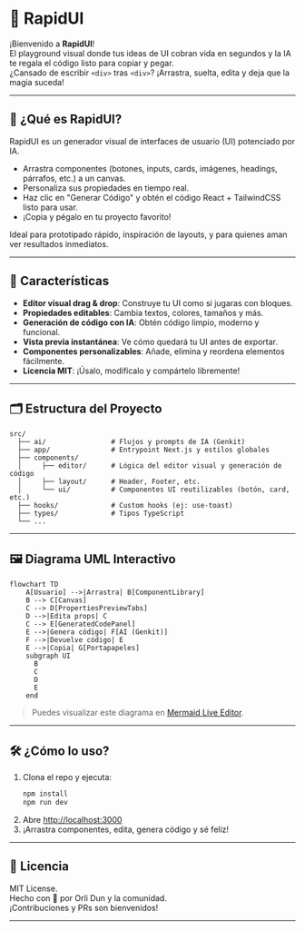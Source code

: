 # 🚀 RapidUI

¡Bienvenido a **RapidUI**!  
El playground visual donde tus ideas de UI cobran vida en segundos y la IA te regala el código listo para copiar y pegar.  
¿Cansado de escribir `<div>` tras `<div>`? ¡Arrastra, suelta, edita y deja que la magia suceda!

---

## 🤖 ¿Qué es RapidUI?

RapidUI es un generador visual de interfaces de usuario (UI) potenciado por IA.  
- Arrastra componentes (botones, inputs, cards, imágenes, headings, párrafos, etc.) a un canvas.
- Personaliza sus propiedades en tiempo real.
- Haz clic en "Generar Código" y obtén el código React + TailwindCSS listo para usar.
- ¡Copia y pégalo en tu proyecto favorito!

Ideal para prototipado rápido, inspiración de layouts, y para quienes aman ver resultados inmediatos.

---

## 🧩 Características

- **Editor visual drag & drop**: Construye tu UI como si jugaras con bloques.
- **Propiedades editables**: Cambia textos, colores, tamaños y más.
- **Generación de código con IA**: Obtén código limpio, moderno y funcional.
- **Vista previa instantánea**: Ve cómo quedará tu UI antes de exportar.
- **Componentes personalizables**: Añade, elimina y reordena elementos fácilmente.
- **Licencia MIT**: ¡Úsalo, modifícalo y compártelo libremente!

---

## 🗂️ Estructura del Proyecto

```
src/
  ├── ai/                # Flujos y prompts de IA (Genkit)
  ├── app/               # Entrypoint Next.js y estilos globales
  ├── components/
  │     ├── editor/      # Lógica del editor visual y generación de código
  │     ├── layout/      # Header, Footer, etc.
  │     └── ui/          # Componentes UI reutilizables (botón, card, etc.)
  ├── hooks/             # Custom hooks (ej: use-toast)
  ├── types/             # Tipos TypeScript
  └── ...
```

---

## 🖼️ Diagrama UML Interactivo

```mermaid
flowchart TD
    A[Usuario] -->|Arrastra| B[ComponentLibrary]
    B --> C[Canvas]
    C --> D[PropertiesPreviewTabs]
    D -->|Edita props| C
    C --> E[GeneratedCodePanel]
    E -->|Genera código| F[AI (Genkit)]
    F -->|Devuelve código| E
    E -->|Copia| G[Portapapeles]
    subgraph UI
      B
      C
      D
      E
    end
```

> Puedes visualizar este diagrama en [Mermaid Live Editor](https://mermaid.live).

---

## 🛠️ ¿Cómo lo uso?

1. Clona el repo y ejecuta:
   ```bash
   npm install
   npm run dev
   ```
2. Abre [http://localhost:3000](http://localhost:3000)
3. ¡Arrastra componentes, edita, genera código y sé feliz!

---

## 📝 Licencia

MIT License.  
Hecho con 💙 por Orli Dun y la comunidad.  
¡Contribuciones y PRs son bienvenidos!

---
